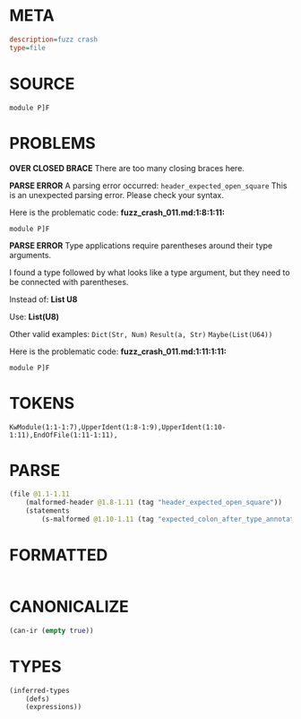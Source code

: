 # META
~~~ini
description=fuzz crash
type=file
~~~
# SOURCE
~~~roc
module P]F
~~~
# PROBLEMS
**OVER CLOSED BRACE**
There are too many closing braces here.

**PARSE ERROR**
A parsing error occurred: `header_expected_open_square`
This is an unexpected parsing error. Please check your syntax.

Here is the problematic code:
**fuzz_crash_011.md:1:8:1:11:**
```roc
module P]F
```


**PARSE ERROR**
Type applications require parentheses around their type arguments.

I found a type followed by what looks like a type argument, but they need to be connected with parentheses.

Instead of:
    **List U8**

Use:
    **List(U8)**

Other valid examples:
    `Dict(Str, Num)`
    `Result(a, Str)`
    `Maybe(List(U64))`

Here is the problematic code:
**fuzz_crash_011.md:1:11:1:11:**
```roc
module P]F
```


# TOKENS
~~~zig
KwModule(1:1-1:7),UpperIdent(1:8-1:9),UpperIdent(1:10-1:11),EndOfFile(1:11-1:11),
~~~
# PARSE
~~~clojure
(file @1.1-1.11
	(malformed-header @1.8-1.11 (tag "header_expected_open_square"))
	(statements
		(s-malformed @1.10-1.11 (tag "expected_colon_after_type_annotation"))))
~~~
# FORMATTED
~~~roc

~~~
# CANONICALIZE
~~~clojure
(can-ir (empty true))
~~~
# TYPES
~~~clojure
(inferred-types
	(defs)
	(expressions))
~~~
